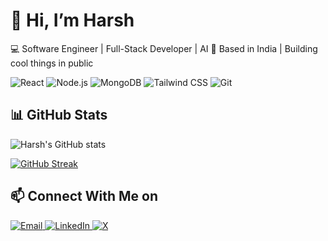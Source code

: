 # 👋 Hi, I’m Harsh

💻 Software Engineer | Full-Stack Developer | AI
📍 Based in India | Building cool things in public

![React](https://img.shields.io/badge/-React-61DAFB?logo=react&logoColor=white&style=for-the-badge)
![Node.js](https://img.shields.io/badge/-Node.js-339933?logo=node.js&logoColor=white&style=for-the-badge)
![MongoDB](https://img.shields.io/badge/-MongoDB-47A248?logo=mongodb&logoColor=white&style=for-the-badge)
![Tailwind CSS](https://img.shields.io/badge/-TailwindCSS-38B2AC?logo=tailwind-css&logoColor=white&style=for-the-badge)
![Git](https://img.shields.io/badge/-Git-F05032?logo=git&logoColor=white&style=for-the-badge)

## 📊 GitHub Stats

![Harsh's GitHub stats](https://github-readme-stats.vercel.app/api?username=harshsinghsv&show_icons=true&theme=tokyonight)

[![GitHub Streak](https://streak-stats.demolab.com?user=harshsinghsv&theme=tokyonight)](https://git.io/streak-stats)


## 📫 Connect With Me on

<p align="left">
  <a href="mailto:harshsinghsv@hotmail.com" target="_blank">
    <img alt="Email" src="https://img.shields.io/badge/Email-0078D4?style=for-the-badge&logo=microsoftoutlook&logoColor=white" />
  </a>
  <a href="https://linkedin.com/in/harshsinghsv" target="_blank">
    <img alt="LinkedIn" src="https://img.shields.io/badge/LinkedIn-0A66C2?style=for-the-badge&logo=linkedin&logoColor=white" />
  </a>
  <a href="https://x.com/harshsinghsv" target="_blank">
    <img alt="X" src="https://img.shields.io/badge/X-%23000000.svg?style=for-the-badge&logo=x&logoColor=white" />
  </a>
</p>



